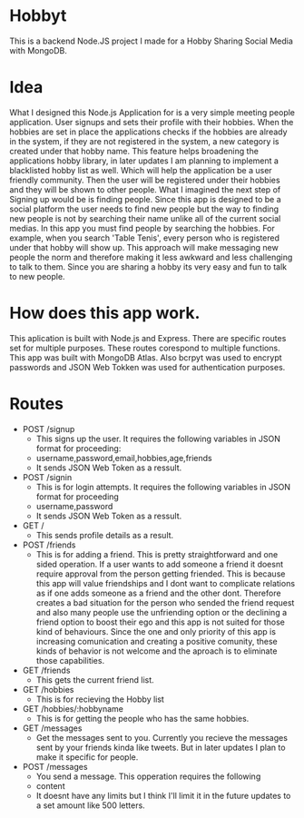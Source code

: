 # Hobbyt
This is a backend Node.JS project I made for a Hobby Sharing Social Media with MongoDB.

# Idea
What I designed this Node.js Application for is a very simple meeting people application. User signups and sets their profile with their hobbies. When the hobbies are set in place the applications checks if the hobbies are already in the system, if they are not registered in the system, a new category is created under that hobby name. This feature helps broadening the applications hobby library, in later updates I am planning to implement a blacklisted hobby list as well. Which will help the application be a user friendly community. 
Then the user will be registered under their hobbies and they will be shown to other people. What I imagined the next step of Signing up would be is finding people. Since this app is designed to be a social platform the user needs to find new people but the way to finding new people is not by searching their name unlike all of the current social medias. In this app you must find people by searching the hobbies. For example, when you search 'Table Tenis', every person who is registered under that hobby will show up. This approach will make messaging new people the norm and therefore making it less awkward and less challenging to talk to them. Since you are sharing a hobby its very easy and fun to talk to new people.

# How does this app work.
This aplication is built with Node.js and Express. There are specific routes set for multiple purposes. These routes corespond to multiple functions. This app was built with MongoDB Atlas. Also bcrpyt was used to encrypt passwords and JSON Web Tokken was used for authentication purposes. 

# Routes
- POST /signup
  - This signs up the user. It requires the following variables in JSON format for proceeding: 
  - username,password,email,hobbies,age,friends 
  - It sends JSON Web Token as a ressult. 
- POST /signin
  - This is for login attempts. It requires the following variables in JSON format for proceeding
  - username,password
  - It sends JSON Web Token as a ressult. 
- GET /
  - This sends profile details as a result.
- POST /friends
  - This is for adding a friend. This is pretty straightforward and one sided operation. If a user wants to add someone a friend it doesnt require approval from the person getting friended. This is because this app will value friendships and I dont want to complicate relations as if one adds someone as a friend and the other dont. Therefore creates a bad situation for the person who sended the friend request and also many people use the unfriending option or the declining a friend option to boost their ego and this app is not suited for those kind of behaviours. Since the one and only priority of this app is increasing comunication and creating a positive comunity, these kinds of behavior is not welcome and the aproach is to eliminate those capabilities.  
- GET /friends
  - This gets the current friend list.
- GET /hobbies
  - This is for recieving the Hobby list
- GET /hobbies/:hobbyname
  - This is for getting the people who has the same hobbies.
- GET /messages
  - Get the messages sent to you. Currently you recieve the messages sent by your friends kinda like tweets. But in later updates I plan to make it specific for people.
- POST /messages
  - You send a message. This opperation requires the following
  - content
  - It doesnt have any limits but I think I'll limit it in the future updates to a set amount like 500 letters.
